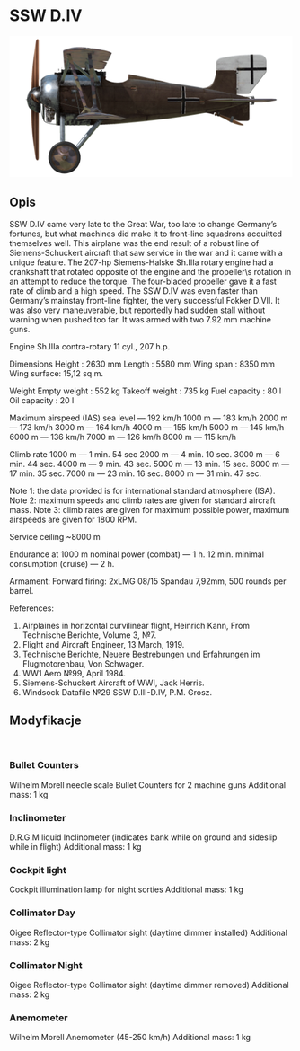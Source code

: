 ﻿# SSW D.IV

![schuckertdiv](../images/schuckertdiv.png)

## Opis

SSW D.IV came very late to the Great War, too late to change Germany’s fortunes, but what machines did make it to front-line squadrons acquitted themselves well. This airplane was the end result of a robust line of Siemens-Schuckert aircraft that saw service in the war and it came with a unique feature. The 207-hp Siemens-Halske Sh.IIIa rotary engine had a crankshaft that rotated opposite of the engine and the propeller\s rotation in an attempt to reduce the torque. The four-bladed propeller gave it a fast rate of climb and a high speed. The SSW D.IV was even faster than Germany’s mainstay front-line fighter, the very successful Fokker D.VII. It was also very maneuverable, but reportedly had sudden stall without warning when pushed too far. It was armed with two 7.92 mm machine guns.


Engine
Sh.IIIa contra-rotary 11 cyl., 207 h.p.

Dimensions
Height : 2630 mm
Length : 5580 mm
Wing span : 8350 mm
Wing surface: 15,12 sq.m.

Weight
Empty weight : 552 kg
Takeoff weight : 735 kg
Fuel capacity : 80 l
Oil capacity : 20 l

Maximum airspeed (IAS)
sea level — 192 km/h
1000 m — 183 km/h
2000 m — 173 km/h
3000 m — 164 km/h
4000 m — 155 km/h
5000 m — 145 km/h
6000 m — 136 km/h
7000 m — 126 km/h
8000 m — 115 km/h

Climb rate
1000 m — 1 min. 54 sec
2000 m — 4 min. 10 sec.
3000 m — 6 min. 44 sec.
4000 m — 9 min. 43 sec.
5000 m — 13 min. 15 sec.
6000 m — 17 min. 35 sec.
7000 m — 23 min. 16 sec.
8000 m — 31 min. 47 sec.

Note 1: the data provided is for international standard atmosphere (ISA).
Note 2: maximum speeds and climb rates are given for standard aircraft mass.
Note 3: climb rates are given for maximum possible power, maximum airspeeds are given for 1800 RPM.

Service ceiling ~8000 m

Endurance at 1000 m
nominal power (combat) — 1 h. 12 min.
minimal consumption (cruise) — 2 h.

Armament:
Forward firing: 2хLMG 08/15 Spandau 7,92mm, 500 rounds per barrel.

References:
1) Airplaines in horizontal curvilinear flight, Heinrich Kann, From Technische Berichte, Volume 3, №7.
2) Flight and Aircraft Engineer, 13 March, 1919.
3) Technische Berichte, Neuere Bestrebungen und Erfahrungen im Flugmotorenbau, Von Schwager.
4) WW1 Aero №99, April 1984.
5) Siemens-Schuckert Aircraft of WWI, Jack Herris.
6) Windsock Datafile №29 SSW D.III-D.IV, P.M. Grosz.

## Modyfikacje
﻿

### Bullet Counters

Wilhelm Morell needle scale Bullet Counters for 2 machine guns
Additional mass: 1 kg
﻿

### Inclinometer

D.R.G.M liquid Inclinometer (indicates bank while on ground and sideslip while in flight)
Additional mass: 1 kg
﻿

### Cockpit light

Cockpit illumination lamp for night sorties
Additional mass: 1 kg
﻿

### Collimator Day

Oigee Reflector-type Collimator sight (daytime dimmer installed)
Additional mass: 2 kg
﻿

### Collimator Night

Oigee Reflector-type Collimator sight (daytime dimmer removed)
Additional mass: 2 kg
﻿

### Anemometer

Wilhelm Morell Anemometer (45-250 km/h)
Additional mass: 1 kg
